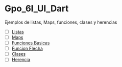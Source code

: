 # Gpo_6I_UI_Dart
Ejemplos de listas, Maps, funciones, clases y herencias
- [ ] [Listas](https://dartpad.dartlang.org/ef63f5e105dfc0fae08acd3b1c18af48)
- [ ] [Maps](https://dartpad.dartlang.org/)
- [ ] [Funciones Basicas](https://dartpad.dartlang.org/)
- [ ] [Funcion Flecha](https://dartpad.dartlang.org/)
- [ ] [Clases](https://dartpad.dartlang.org/)
- [ ] [Herencia](https://dartpad.dartlang.org/)
